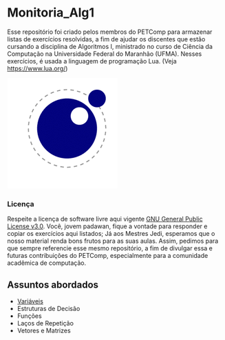 # Monitoria_Alg1

Esse repositório foi criado pelos membros do PETComp para armazenar listas de exercícios resolvidas, a fim de ajudar os discentes que estão cursando a disciplina de Algoritmos I, ministrado no curso de Ciência da Computação na Universidade Federal do Maranhão (UFMA).
Nesses exercícios, é usada a linguagem de programação Lua. (Veja https://www.lua.org/)

![](luaa.gif)

### Licença

Respeite a licença de software livre aqui vigente [GNU General Public License v3.0](/LICENSE). Você, jovem padawan, fique a vontade para responder e copiar os exercícios aqui listados; Já aos Mestres Jedi, esperamos que o nosso material renda bons frutos para as suas aulas. Assim, pedimos para que sempre referencie esse mesmo repositório, a fim de divulgar essa e futuras contribuições do PETComp, especialmente para a comunidade acadêmica de computação.

## Assuntos abordados

* [Variáveis](/Variáveis)
* Estruturas de Decisão
* Funções
* Laços de Repetição
* Vetores e Matrizes
